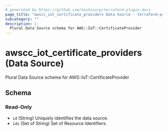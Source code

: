 ```yaml
---
# generated by https://github.com/hashicorp/terraform-plugin-docs
page_title: "awscc_iot_certificate_providers Data Source - terraform-provider-awscc"
subcategory: ""
description: |-
  Plural Data Source schema for AWS::IoT::CertificateProvider
---
```


# awscc_iot_certificate_providers (Data Source)

Plural Data Source schema for AWS::IoT::CertificateProvider



<!-- schema generated by tfplugindocs -->
## Schema

### Read-Only

- `id` (String) Uniquely identifies the data source.
- `ids` (Set of String) Set of Resource Identifiers.
